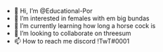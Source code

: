 - 👋 Hi, I’m @Educational-Por
- 👀 I’m interested in females with em big bundas
- 🌱 I’m currently learning how long a horse cock is
- 💞️ I’m looking to collaborate on threesum
- 📫 How to reach me discord !TwT#0001

<!---
Educational-Por/Educational-Por is a ✨ special ✨ repository because its `README.md` (this file) appears on your GitHub profile.
You can click the Preview link to take a look at your changes.
--->
